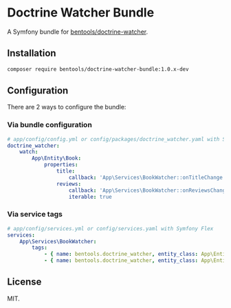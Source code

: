 # Doctrine Watcher Bundle

A Symfony bundle for [bentools/doctrine-watcher](https://github.com/bpolaszek/doctrine-watcher).

## Installation

```bash
composer require bentools/doctrine-watcher-bundle:1.0.x-dev
```

## Configuration

There are 2 ways to configure the bundle:

### Via bundle configuration

```yaml
# app/config/config.yml or config/packages/doctrine_watcher.yaml with Symfony Flex
doctrine_watcher:
    watch:
        App\Entity\Book:
            properties:
                title:
                    callback: 'App\Services\BookWatcher::onTitleChange'
                reviews:
                    callback: 'App\Services\BookWatcher::onReviewsChange'
                    iterable: true
```


### Via service tags

```yaml
# app/config/services.yml or config/services.yaml with Symfony Flex
services:
    App\Services\BookWatcher:
        tags:
            - { name: bentools.doctrine_watcher, entity_class: App\Entity\Book, property: 'title', method: 'onTitleChange' }
            - { name: bentools.doctrine_watcher, entity_class: App\Entity\Book, property: 'reviews', method: 'onReviewsChange', iterable: true }
```


## License

MIT.
